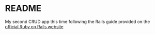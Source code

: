 # README

My second CRUD app this time following the Rails guide provided on the [official Ruby on Rails website](https://guides.rubyonrails.org/getting_started.html)